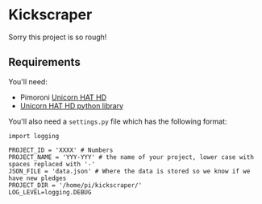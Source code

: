 # Kickscraper
Sorry this project is so rough!

## Requirements
You'll need:
- Pimoroni [Unicorn HAT HD](https://shop.pimoroni.com/products/unicorn-hat-hd)
- [Unicorn HAT HD python library](https://github.com/pimoroni/unicorn-hat-hd)

You'll also need a `settings.py` file which has the following format:

```
import logging

PROJECT_ID = 'XXXX' # Numbers
PROJECT_NAME = 'YYY-YYY' # the name of your project, lower case with spaces replaced with '-'
JSON_FILE = 'data.json' # Where the data is stored so we know if we have new pledges
PROJECT_DIR = '/home/pi/kickscraper/'
LOG_LEVEL=logging.DEBUG
```
